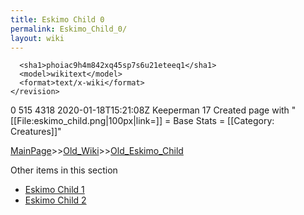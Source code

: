 ```yaml
---
title: Eskimo Child 0
permalink: Eskimo_Child_0/
layout: wiki
---
```


      <sha1>phoiac9h4m842xq45sp7s6u21eteeq1</sha1>
      <model>wikitext</model>
      <format>text/x-wiki</format>
    </revision>
  </page>
  <page>
    <title>Eskimo Child</title>
    <ns>0</ns>
    <id>515</id>
    <revision>
      <id>4318</id>
      <timestamp>2020-01-18T15:21:08Z</timestamp>
      <contributor>
        <username>Keeperman</username>
        <id>17</id>
      </contributor>
      <comment>Created page with &quot;[[File:eskimo_child.png|100px|link=]]  = Base Stats =  [[Category: Creatures]]&quot;</comment>
      

[MainPage](/keeperrl_wiki/ "wikilink")>>[Old_Wiki](/keeperrl_wiki/Old_Wiki "wikilink")>>[Old_Eskimo_Child](/keeperrl_wiki/Old_Eskimo_Child "wikilink")

Other items in this section
-    [Eskimo Child 1](/keeperrl_wiki/Eskimo_Child_1 "wikilink")
-    [Eskimo Child 2](/keeperrl_wiki/Eskimo_Child_2 "wikilink")
